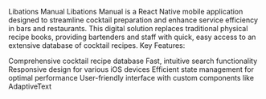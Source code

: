 Libations Manual
Libations Manual is a React Native mobile application designed to streamline cocktail preparation and enhance service efficiency in bars and restaurants. This digital solution replaces traditional physical recipe books, providing bartenders and staff with quick, easy access to an extensive database of cocktail recipes.
Key Features:

Comprehensive cocktail recipe database
Fast, intuitive search functionality
Responsive design for various iOS devices
Efficient state management for optimal performance
User-friendly interface with custom components like AdaptiveText
